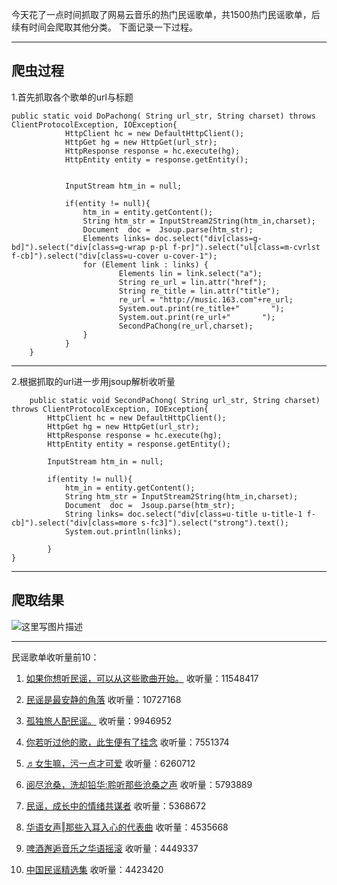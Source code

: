 
今天花了一点时间抓取了网易云音乐的热门民谣歌单，共1500热门民谣歌单，后续有时间会爬取其他分类。
    下面记录一下过程。


----------


## 爬虫过程 ##



  1.首先抓取各个歌单的url与标题
```
public static void DoPachong( String url_str, String charset) throws ClientProtocolException, IOException{
    		HttpClient hc = new DefaultHttpClient();
    		HttpGet hg = new HttpGet(url_str);
    		HttpResponse response = hc.execute(hg);
    		HttpEntity entity = response.getEntity();
            
        
    		InputStream htm_in = null;
        
    		if(entity != null){
    			htm_in = entity.getContent();
    			String htm_str = InputStream2String(htm_in,charset);
    			Document  doc =  Jsoup.parse(htm_str);
    			Elements links= doc.select("div[class=g-bd]").select("div[class=g-wrap p-pl f-pr]").select("ul[class=m-cvrlst f-cb]").select("div[class=u-cover u-cover-1");
    			for (Element link : links) {
    					Elements lin = link.select("a");  
    					String re_url = lin.attr("href");
    					String re_title = lin.attr("title");
    					re_url = "http://music.163.com"+re_url;
    					System.out.print(re_title+"       ");
    					System.out.print(re_url+"       ");
    					SecondPaChong(re_url,charset);
    			}
    		}
    }
```


----------


  2.根据抓取的url进一步用jsoup解析收听量


```
    public static void SecondPaChong( String url_str, String charset) throws ClientProtocolException, IOException{
		HttpClient hc = new DefaultHttpClient();
		HttpGet hg = new HttpGet(url_str);
		HttpResponse response = hc.execute(hg);
		HttpEntity entity = response.getEntity();
        
		InputStream htm_in = null;
    
		if(entity != null){
			htm_in = entity.getContent();
			String htm_str = InputStream2String(htm_in,charset);
			Document  doc =  Jsoup.parse(htm_str);
			String links= doc.select("div[class=u-title u-title-1 f-cb]").select("div[class=more s-fc3]").select("strong").text();
			System.out.println(links);
		
		}
}
```


----------


## 爬取结果 ##
 
![这里写图片描述](http://img.blog.csdn.net/20161212155208948?watermark/2/text/aHR0cDovL2Jsb2cuY3Nkbi5uZXQvdTAxMzc3NTk1Mg==/font/5a6L5L2T/fontsize/400/fill/I0JBQkFCMA==/dissolve/70/gravity/SouthEast)
  


----------


 民谣歌单收听量前10：


1.  [如果你想听民谣，可以从这些歌曲开始。](http://music.163.com/playlist?id=129627424)    收听量：11548417

2.   [民谣是最安静的角落](http://music.163.com/#/playlist?id=110759778)          收听量：10727168

3. [孤独旅人配民谣。](http://music.163.com/#/playlist?id=378324005)    收听量：9946952

4. [你若听过他的歌，此生便有了挂念](http://music.163.com/playlist?id=506453942)    收听量：7551374

5. [♬女生嘛，污一点才可爱](http://music.163.com/playlist?id=327180503)    收听量：6260712

6. [阅尽沧桑，洗却铅华:聆听那些沧桑之声](http://music.163.com/#/playlist?id=136549038)    收听量：5793889

7. [民谣，成长中的情绪共谋者](http://music.163.com/playlist?id=131368017)    收听量：5368672

8. [华语女声‖那些入耳入心的代表曲](http://music.163.com/playlist?id=501419209)    收听量：4535668

9. [啤酒邂逅音乐之华语摇滚](http://music.163.com/playlist?id=138911210)    收听量：4449337

10. [中国民谣精选集](http://music.163.com/playlist?id=49927225)    收听量：4423420



